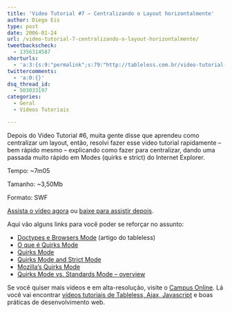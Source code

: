 ```yaml
---
title: 'Video Tutorial #7 – Centralizando o Layout horizontalmente'
author: Diego Eis
type: post
date: 2006-01-24
url: /video-tutorial-7-centralizando-o-layout-horizontalmente/
tweetbackscheck:
  - 1356314587
shorturls:
  - 'a:3:{s:9:"permalink";s:79:"http://tableless.com.br/video-tutorial-7-centralizando-o-layout-horizontalmente";s:7:"tinyurl";s:26:"http://tinyurl.com/3t7lehz";s:4:"isgd";s:19:"http://is.gd/m9rfVM";}'
twittercomments:
  - 'a:0:{}'
dsq_thread_id:
  - 503033197
categories:
  - Geral
  - Vídeos Tutoriais

---
```

Depois do <a>Video Tutorial #6</a>, muita gente disse que aprendeu como centralizar um layout, então, resolvi fazer esse video tutorial rapidamente &#8211; bem rápido mesmo &#8211; explicando como fazer para centralizar, dando uma passada muito rápido em Modes (quirks e strict) do Internet Explorer.

Tempo: ~7m05
  
Tamanho: ~3,50Mb
  
Formato: SWF

[Assista o vídeo agora][1] ou [baixe para assistir depois][2].

Aqui vão alguns links para você poder se reforçar no assunto:

  * [Doctypes e Browsers Mode][3] (artigo do tableless)
  * [O que é Quirks Mode][4]
  * [Quirks Mode][5]
  * [Quirks Mode and Strict Mode][6]
  * [Mozilla&#8217;s Quirks Mode][7]
  * [Quirks Mode vs. Standards Mode &#8211; overview][8]

Se você quiser mais vídeos e em alta-resolução, visite o [Campus Online][9]. Lá você vai encontrar [vídeos tutoriais de Tableless, Ajax, Javascript][10] e boas práticas de desenvolvimento web.

 [1]: http://tableless.com.br/videotutorial/videotutorial7/
 [2]: http://tableless.com.br/videotutorial/videotutorial7/centralizando.rar
 [3]: http://tableless.com.br/index.php?s=modes&x=0&y=0
 [4]: http://www.revolucao.etc.br/archives/o-que-e-quirks-mode/
 [5]: http://www.quirksmode.org/
 [6]: http://www.quirksmode.org/css/quirksmode.html
 [7]: http://developer.mozilla.org/en/docs/Mozilla's_Quirks_Mode
 [8]: http://www.webmasterworld.com/forum21/7975.htm
 [9]: http://campus.visie.com.br/ "Vídeo aulas sobre Tableless e Ajax."
 [10]: http://campus.visie.com.br/ "Vídeos sobre Tableless e Ajax"